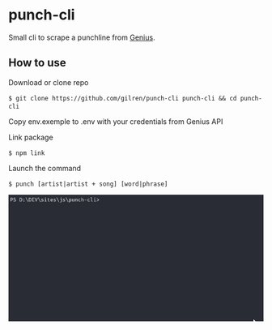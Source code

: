 # punch-cli

Small cli to scrape a punchline from [Genius](http://genius.com).

## How to use

Download or clone repo

```console
$ git clone https://github.com/gilren/punch-cli punch-cli && cd punch-cli
```

Copy env.exemple to .env with your credentials from Genius API

Link package

```console
$ npm link
```

Launch the command

```console
$ punch [artist|artist + song] [word|phrase]
```

![Showcase of the cli results](src/preview.gif)
